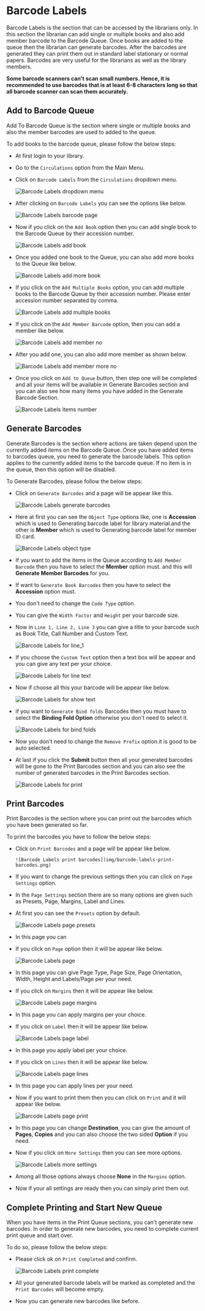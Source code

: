 # Barcode Labels

Barcode Labels is the section that can be accessed by the librarians only. In this section the librarian can add single or multiple books and also add member barcode to the Barcode Queue. Once books are added to the queue then the librarian can generate barcodes. After the barcodes are generated they can print them out in standard label stationary or normal papers. Barcodes are very useful for the librarians as well as the library members. 

**Some barcode scanners can't scan small numbers. Hence, it is recommended to use barcodes that is at least 6-8 characters long so that all barcode scanner can scan them accurately.**

## Add to Barcode Queue

Add To Barcode Queue is the section where single or multiple books and also the member barcodes are used to added to the queue.

To add books to the barcode queue, please follow the below steps:

* At first login to your library.
* Go to the  `Circulations` option from the Main Menu.
* Click on `Barcode Labels` from the `Circulations` dropdown menu.

    ![Barcode Labels dropdown menu](img/barcode-labels-dropdown-menu.png)

* After clicking on `Barcode Labels` you can see the options like below.

    ![Barcode Labels barcode page](img/barcode-labels-barcode-page.png)

* Now if you click on the `Add Book` option then you can add single book to the Barcode Queue by their accession number.

    ![Barcode Labels add book](img/barcode-labels-add-book.png)

* Once you added one book to the Queue, you can also add more books to the Queue like below.

     ![Barcode Labels add more book](img/barcode-labels-add-more-book.png)


* If you click on the `Add Multiple Books` option, you can add multiple books to the Barcode Queue by their accession number. Please enter accession number separated by comma.

    ![Barcode Labels add multiple books](img/barcode-labels-add-multiple-books.png)

* If you click on the `Add Member Barcode` option, then you can add a member like below.

    ![Barcode Labels add member no](img/barcode-labels-member-no.png)

 * After you add one, you can also add more member as shown below.

    ![Barcode Labels add member more no](img/barcode-labels-more-member-no.png)


* Once you click on `Add to Queue` button, then step one will be completed and all your items will be available in Generate Barcodes section and you can also see how many items you have added in the Generate Barcode Section.
 
    ![Barcode Labels items number](img/barcode-labels-items-number.png)

## Generate Barcodes

Generate Barcodes is the section where actions are taken depend upon the currently added items on the Barcode Queue.
Once you have added items to barcodes queue, you need to generate the barcode labels. This option applies to the currently added items to the barcode queue. If no item is in the queue, then this option will be disabled.


To Generate Barcodes, please follow the below steps:

* Click on `Generate Barcodes` and a page will be appear like this.

     ![Barcode Labels generate barcodes](img/barcode-labels-generate-barcodes.png)

* Here at first you can see the `Object Type` options like, one is **Accession** which is used to Generating barcode label  for library material.and the other is **Member** which is used to Generating barcode label for member ID card.

     ![Barcode Labels object type](img/barcode-labels-object-type.png) 

* If you want to add the items in the Queue according to `Add Member Barcode` then you have to select the **Member** option must. and this will **Generate Member Barcodes** for you.

* If want to `Generate Book Barcodes` then you have to select the **Accession** option must.

* You don't need to change the `Code Type` option.
* You can give the `Width Factor` and `Height` per your barcode size.
* Now in `Line 1, Line 2, Line 3` you can give a title to your barcode such as Book Title, Call Number and Custom Text.

     ![Barcode Labels for line_1](img/barcode-labels-for-line_1.png) 


* If you choose the `Custom Text` option then a text box will be appear and you can give any text per your choice.

     ![Barcode Labels for line text](img/barcode-labels-line-text.png) 

* Now if choose all this your barcode will be appear like below.

     ![Barcode Labels for show text](img/barcode-labels-show-text.png)

* if you want to `Generate Bind folds` Barcodes then you must have to select the **Binding Fold Option** otherwise you don't need to select it.

     ![Barcode Labels for bind folds](img/barcode-labels-bind-folds.png)  


* Now you don't need to change the `Remove Prefix` option.it is good to be auto selected.
* At last if you click the **Submit** button then all your generated barcodes will be gone to the Print Barcodes section and you can also see the number of generated barcodes in the Print Barcodes section.

     ![Barcode Labels for print](img/barcode-labels-print.png)


## Print Barcodes

Print Barcodes is the section where you can print out the barcodes which you have been generated so far.

To print the barcodes you have to follow the below steps:

* Click on `Print Barcodes` and a page will be appear like below.

      ![Barcode Labels print barcodes](img/barcode-labels-print-barcodes.png)

* If you want to change the previous settings then you can click on `Page Settings` option.
* In the `Page Settings` section there are so many options are given such as Presets, Page, Margins, Label and Lines.
* At first you can see the `Presets` option by default.

    ![Barcode Labels page presets](img/barcode-labels-page-presets.png)

* In this page you can 
* If you click on `Page` option then it will be appear like below.


    ![Barcode Labels page](img/barcode-labels-page.png)

      
* In this page you can give Page Type, Page Size, Page Orientation, Width, Height and Labels/Page per your need.
* If you click on `Margins` then it will be appear like below.

     ![Barcode Labels page margins](img/barcode-labels-page-margins.png)

* In this page you can apply margins per your choice.
* If you click on `Label` then it will be appear like below.

     ![Barcode Labels page label](img/barcode-labels-page-label.png)

* In this page you apply label per your choice.
* If you click on `Lines` then it will be appear like below.

     ![Barcode Labels page lines](img/barcode-labels-page-lines.png)

* In this page you can apply lines per your need.
* Now if you want to print them then you can click on `Print` and it will appear like below.

     ![Barcode Labels page print](img/barcode-labels-page-print.png)

* In this page you can change **Destination**, you can give the amount of **Pages**, **Copies** and you can also choose the two sided **Option** if you need.
* Now if you click on `More Settings` then you can see more options.

     ![Barcode Labels more settings](img/barcode-labels-more-settings.png)

* Among all those options always choose **None** in the `Margins` option.
* Now if your all settings are ready then you can simply print them out.

## Complete Printing and Start New Queue

When you have items in the Print Queue sections, you can't generate new barcodes. In order to generate new barcodes, you need to complete current print queue and start over.

To do so, please follow the below steps:

* Please click ok on `Print Completed` and confirm. 

    ![Barcode Labels print complete](img/barcode-labels-print-complete.png)

* All your generated barcode labels will be marked as completed and the `Print Barcodes` will become empty.
* Now you can generate new barcodes like before.

